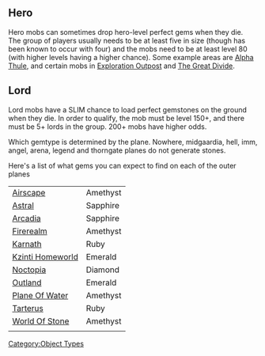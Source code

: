 ## Hero

Hero mobs can sometimes drop hero-level perfect gems when they die. The
group of players usually needs to be at least five in size (though has
been known to occur with four) and the mobs need to be at least level 80
(with higher levels having a higher chance). Some example areas are
[Alpha Thule](Alpha_Thule "wikilink"), and certain mobs in [ Exploration
Outpost](:Category:_Exploration_Outpost "wikilink") and [ The Great
Divide](Great_Divide "wikilink").

## Lord

Lord mobs have a SLIM chance to load perfect gemstones on the ground
when they die. In order to qualify, the mob must be level 150+, and
there must be 5+ lords in the group. 200+ mobs have higher odds.

Which gemtype is determined by the plane. Nowhere, midgaardia, hell,
imm, angel, arena, legend and thorngate planes do not generate stones.

Here's a list of what gems you can expect to find on each of the outer
planes

|                                                           |          |
|-----------------------------------------------------------|----------|
| [Airscape](:Category:Airscape "wikilink")                 | Amethyst |
| [Astral](:Category:Astral "wikilink")                     | Sapphire |
| [Arcadia](:Category:Arcadia "wikilink")                   | Sapphire |
| [Firerealm](:Category:Firerealm "wikilink")               | Amethyst |
| [Karnath](:Category:Karnath "wikilink")                   | Ruby     |
| [Kzinti Homeworld](:Category:Kzinti_Homeworld "wikilink") | Emerald  |
| [Noctopia](:Category:Noctopia "wikilink")                 | Diamond  |
| [Outland](:Category:Outland "wikilink")                   | Emerald  |
| [Plane Of Water](:Category:Plane_Of_Water "wikilink")     | Amethyst |
| [Tarterus](:Category:Tarterus "wikilink")                 | Ruby     |
| [World Of Stone](:Category:World_Of_Stone "wikilink")     | Amethyst |
|                                                           |          |

[Category:Object Types](Category:Object_Types "wikilink")
